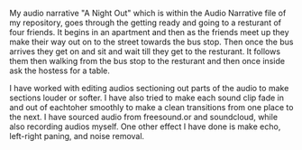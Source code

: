 My audio narrative "A Night Out" which is within the Audio Narrative file of my repository, goes through the getting ready and going to a resturant of four friends. It begins in an apartment and then as the friends meet up they make their way out on to the street towards the bus stop. Then once the bus arrives they get on and sit and wait till they get to the resturant. It follows them then walking from the bus stop to the resturant and then once inside ask the hostess for a table.

I have worked with editing audios sectioning out parts of the audio to make sections louder or softer. I have also tried to make each sound clip fade in and out of eachtoher smoothly to make a clean transitions from one place to the next. I have sourced audio from freesound.or and soundcloud, while also recording audios myself. One other effect I have done is make echo, left-right paning, and noise removal.

